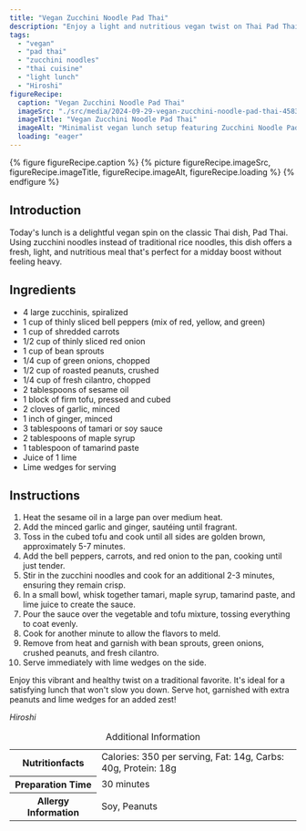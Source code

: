 ```yaml
---
title: "Vegan Zucchini Noodle Pad Thai"
description: "Enjoy a light and nutritious vegan twist on Thai Pad Thai, featuring zucchini noodles and a flavorful sauce, perfect for a refreshing lunch."
tags:
  - "vegan"
  - "pad thai"
  - "zucchini noodles"
  - "thai cuisine"
  - "light lunch"
  - "Hiroshi"
figureRecipe: 
  caption: "Vegan Zucchini Noodle Pad Thai"
  imageSrc: "./src/media/2024-09-29-vegan-zucchini-noodle-pad-thai-4583.png"
  imageTitle: "Vegan Zucchini Noodle Pad Thai"
  imageAlt: "Minimalist vegan lunch setup featuring Zucchini Noodle Pad Thai in a refined bowl with tofu, colorful veggies, garnished with green onions, peanuts, cilantro, and lime slices on a neutral backdrop."
  loading: "eager"
---
```


{% figure figureRecipe.caption %}
{% picture figureRecipe.imageSrc, figureRecipe.imageTitle, figureRecipe.imageAlt, figureRecipe.loading %}
{% endfigure %}

## Introduction

Today's lunch is a delightful vegan spin on the classic Thai dish, Pad Thai. Using zucchini noodles instead of traditional rice noodles, this dish offers a fresh, light, and nutritious meal that's perfect for a midday boost without feeling heavy.

## Ingredients

- 4 large zucchinis, spiralized
- 1 cup of thinly sliced bell peppers (mix of red, yellow, and green)
- 1 cup of shredded carrots
- 1/2 cup of thinly sliced red onion
- 1 cup of bean sprouts
- 1/4 cup of green onions, chopped
- 1/2 cup of roasted peanuts, crushed
- 1/4 cup of fresh cilantro, chopped
- 2 tablespoons of sesame oil
- 1 block of firm tofu, pressed and cubed
- 2 cloves of garlic, minced
- 1 inch of ginger, minced
- 3 tablespoons of tamari or soy sauce
- 2 tablespoons of maple syrup
- 1 tablespoon of tamarind paste
- Juice of 1 lime
- Lime wedges for serving

## Instructions

1. Heat the sesame oil in a large pan over medium heat.
2. Add the minced garlic and ginger, sautéing until fragrant.
3. Toss in the cubed tofu and cook until all sides are golden brown, approximately 5-7 minutes.
4. Add the bell peppers, carrots, and red onion to the pan, cooking until just tender.
5. Stir in the zucchini noodles and cook for an additional 2-3 minutes, ensuring they remain crisp.
6. In a small bowl, whisk together tamari, maple syrup, tamarind paste, and lime juice to create the sauce.
7. Pour the sauce over the vegetable and tofu mixture, tossing everything to coat evenly.
8. Cook for another minute to allow the flavors to meld.
9. Remove from heat and garnish with bean sprouts, green onions, crushed peanuts, and fresh cilantro.
10. Serve immediately with lime wedges on the side.

Enjoy this vibrant and healthy twist on a traditional favorite. It's ideal for a satisfying lunch that won't slow you down. Serve hot, garnished with extra peanuts and lime wedges for an added zest!

*Hiroshi*

<table><caption class='sr-only'>Additional Information</caption><tr><th>Nutritionfacts</th><td>Calories: 350 per serving, Fat: 14g, Carbs: 40g, Protein: 18g&nbsp;</td></tr><tr><th>Preparation Time</th><td>30 minutes&nbsp;</td></tr><tr><th>Allergy Information</th><td>Soy, Peanuts&nbsp;</td></tr></table>

